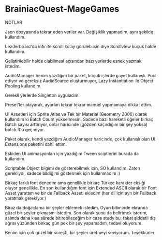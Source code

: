 # BrainiacQuest-MageGames
 
NOTLAR


Json dosyasında tekrar eden veriler var. Değişiklik yapmadım, aynı şekilde kullandım.


Leaderboard'da infinite scroll kolay görülebilsin diye Scrollview küçük halde kullandım.


Geliştirilebilir halde olabilmesi açısından bazı yerlerde esnek yazmak istedim.


AudioManager benim yazdığım bir paket, küçük işlerde gayet kullanışlı. Pool ediyor ve gereksiz AudioSource oluşturmuyor, Lazy Instantiation ile Object Pooling kullandım.


Gerekli yerlerde Singleton uyguladım.


Preset'ler atayarak, ayarları tekrar tekrar manuel yapmamaya dikkat ettim.


UI Assetleri için Sprite Atlas ve Tek bir Material (Geometry 2000) olarak kullandım ki Batch Count yükselmesin. Sadece bazı hareketli öğeler birkaç Batch sayısı arttırıyor, onlar haricinde (gözden kaçırdığım bir şey yoksa) batch 3'ü geçmiyor.


Paket olarak, kendi yazdığım AudioManager haricinde, çok kullanışlı olan UI Extensions paketini dahil ettim.


Eskiden UI animasyonları için yazdığım Tween sciptlerini burada da kullandım.


Scriptable Object bilgimi de gösterebilmek için, SO kullandım. Zaten gerekliydi, sadece bildiğimi göstermek için kullanmadım :)


Birkaç farklı font denedim ama genellikle birkaç Türkçe karakter eksiği oluyor genellikle. En son kullandığım font için Extended ASCII olarak bir Font Asset yarattım ve bir de Fallback Asseti ekledim (her dil için ayrı bir Fallback yaratmak gerekiyor.)


Biraz da doğaçlama bir şeyler eklemek istedim. Oyun bitiminde ekranda güzel bir şeyler çıkmasını istedim.
Son olarak şunu da belirtmek isterim, aslında daha kısa sürede bitirebileceğim bir case study bu, fakat şiddetli diş ağrısı yüzünden birkaç gün pek bir şey yapamadım, tedavi oluyorum.


Benim için çok güzel bir süreçti, bir şeyler üretmeyi seviyorum.
Teşekkürler
